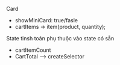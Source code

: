 Card

- showMiniCard: true/fasle
- cartItems -> item(product, quantity);

State tinsh toán phụ thuộc vào state có sẵn

- cartItemCount
- CartTotal
  --> createSelector
